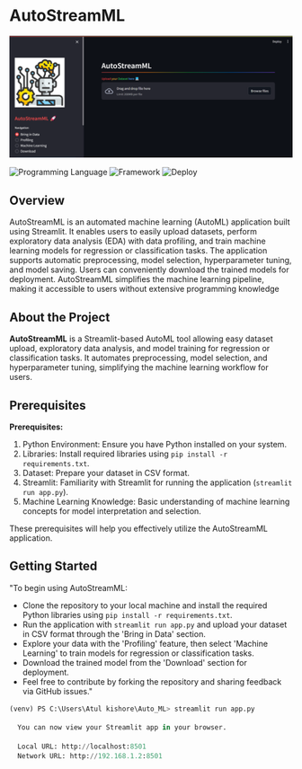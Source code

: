 # AutoStreamML

![Auto_ML](https://github.com/Atulok0506/Auto_ML/blob/main/auto_ml_1.png)

![Programming Language](https://img.shields.io/badge/Python-3.10-orange)
![Framework](https://img.shields.io/badge/Framework-Streamlit-red)
![Deploy](https://img.shields.io/badge/AWS-fcba03)

## Overview
AutoStreamML is an automated machine learning (AutoML) application built using Streamlit. It enables users to easily upload datasets, perform exploratory data analysis (EDA) with data profiling, and train machine learning models for regression or classification tasks. The application supports automatic preprocessing, model selection, hyperparameter tuning, and model saving. Users can conveniently download the trained models for deployment. AutoStreamML simplifies the machine learning pipeline, making it accessible to users without extensive programming knowledge

## About the Project

**AutoStreamML** is a Streamlit-based AutoML tool allowing easy dataset upload, exploratory data analysis, and model training for regression or classification tasks. It automates preprocessing, model selection, and hyperparameter tuning, simplifying the machine learning workflow for users.


## Prerequisites

**Prerequisites:**

1. Python Environment: Ensure you have Python installed on your system.
2. Libraries: Install required libraries using `pip install -r requirements.txt`.
3. Dataset: Prepare your dataset in CSV format.
4. Streamlit: Familiarity with Streamlit for running the application (`streamlit run app.py`).
5. Machine Learning Knowledge: Basic understanding of machine learning concepts for model interpretation and selection.

These prerequisites will help you effectively utilize the AutoStreamML application.

## Getting Started

"To begin using AutoStreamML:
- Clone the repository to your local machine and install the required Python libraries using `pip install -r requirements.txt`.
- Run the application with `streamlit run app.py` and upload your dataset in CSV format through the 'Bring in Data' section.
- Explore your data with the 'Profiling' feature, then select 'Machine Learning' to train models for regression or classification tasks.
- Download the trained model from the 'Download' section for deployment.
- Feel free to contribute by forking the repository and sharing feedback via GitHub issues."


```python
(venv) PS C:\Users\Atul kishore\Auto_ML> streamlit run app.py   

  You can now view your Streamlit app in your browser.

  Local URL: http://localhost:8501
  Network URL: http://192.168.1.2:8501

```
